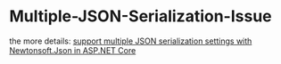 # Multiple-JSON-Serialization-Issue

 the more details: [support multiple JSON serialization settings with Newtonsoft.Json in ASP.NET Core](https://github.com/dotnet/aspnetcore/issues/47516)
